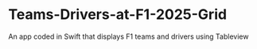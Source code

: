 # Teams-Drivers-at-F1-2025-Grid
An app coded in Swift that displays F1 teams and drivers using Tableview
